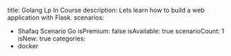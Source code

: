 title: Golang Lp In Course
description: Lets learn how to build a web application with Flask.
scenarios: 
  - Shafaq Scenario Go
isPremium: false
isAvailable: true
scenarioCount: 1
isNew: true
categories: 
  - docker
